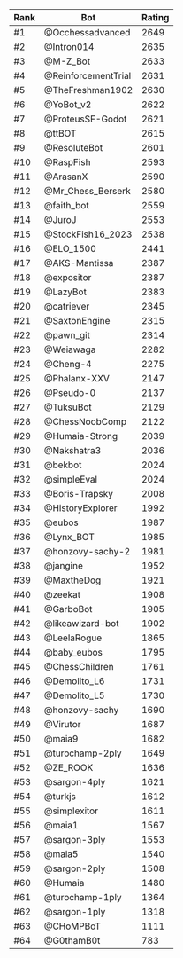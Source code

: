 Rank|Bot|Rating
---|---|---
#1|@Occhessadvanced|2649
#2|@Intron014|2635
#3|@M-Z_Bot|2633
#4|@ReinforcementTrial|2631
#5|@TheFreshman1902|2630
#6|@YoBot_v2|2622
#7|@ProteusSF-Godot|2621
#8|@ttBOT|2615
#9|@ResoluteBot|2601
#10|@RaspFish|2593
#11|@ArasanX|2590
#12|@Mr_Chess_Berserk|2580
#13|@faith_bot|2559
#14|@JuroJ|2553
#15|@StockFish16_2023|2538
#16|@ELO_1500|2441
#17|@AKS-Mantissa|2387
#18|@expositor|2387
#19|@LazyBot|2383
#20|@catriever|2345
#21|@SaxtonEngine|2315
#22|@pawn_git|2314
#23|@Weiawaga|2282
#24|@Cheng-4|2275
#25|@Phalanx-XXV|2147
#26|@Pseudo-0|2137
#27|@TuksuBot|2129
#28|@ChessNoobComp|2122
#29|@Humaia-Strong|2039
#30|@Nakshatra3|2036
#31|@bekbot|2024
#32|@simpleEval|2024
#33|@Boris-Trapsky|2008
#34|@HistoryExplorer|1992
#35|@eubos|1987
#36|@Lynx_BOT|1985
#37|@honzovy-sachy-2|1981
#38|@jangine|1952
#39|@MaxtheDog|1921
#40|@zeekat|1908
#41|@GarboBot|1905
#42|@likeawizard-bot|1902
#43|@LeelaRogue|1865
#44|@baby_eubos|1795
#45|@ChessChildren|1761
#46|@Demolito_L6|1731
#47|@Demolito_L5|1730
#48|@honzovy-sachy|1690
#49|@Virutor|1687
#50|@maia9|1682
#51|@turochamp-2ply|1649
#52|@ZE_ROOK|1636
#53|@sargon-4ply|1621
#54|@turkjs|1612
#55|@simplexitor|1611
#56|@maia1|1567
#57|@sargon-3ply|1553
#58|@maia5|1540
#59|@sargon-2ply|1508
#60|@Humaia|1480
#61|@turochamp-1ply|1364
#62|@sargon-1ply|1318
#63|@CHoMPBoT|1111
#64|@G0thamB0t|783

